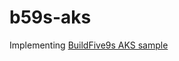 # b59s-aks
Implementing [BuildFive9s AKS sample](https://build5nines.com/terraform-create-an-aks-cluster/)
